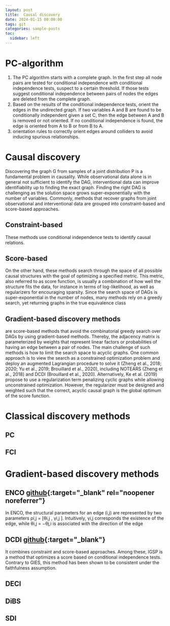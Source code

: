 ```yaml
---
layout: post
title:  Causal discovery
date: 2024-01-15 00:00:00
tags: git
categories: sample-posts
toc:
  sidebar: left
---
```


# PC-algorithm

1. The PC algorithm starts with a complete graph. In the first step all node pairs are tested for conditional independence with conditional independence tests, suspect to a certain threshold. If those tests suggest conditional independence between pairs of nodes the edges are deleted from the complete graph. 
2. Based on the results of the conditional independence tests, orient the edges in the undirected graph. If two variables A and B are found to be conditionally independent given a set C, then the edge between A and B is removed or not oriented. If no conditional independence is found, the edge is oriented from A to B or from B to A.
3. orientation rules to correctly orient edges around colliders to avoid inducing spurious relationships.


# Causal discovery
Discovering the graph G from samples of a joint distribution P is a fundamental problem in causality. While observational data alone is in general not sufficient to identify the DAG, interventional data can improve identifiability up to finding the exact graph. Finding the right DAG is challenging as the solution space grows super-exponentially with the number of variables. Commonly, methods that recover graphs from joint observational and interventional data are grouped into constraint-based and score-based approaches.

## Constraint-based 
These methods use conditional independence tests to identify causal relations.

## Score-based 
On the other hand, these methods search through the space of all possible causal structures with the goal of optimizing a specified metric. This metric, also referred to as score function, is usually a combination of how well the structure fits the data, for instance in terms of log-likelihood, as well as regularizers for encouraging sparsity. Since the search space of DAGs is super-exponential in the number of nodes, many methods rely on a greedy search, yet returning graphs in the true equivalence class

## Gradient-based discovery methods
are score-based methods that avoid the combinatorial greedy search over DAGs by using gradient-based methods. Thereby, the adjacency matrix is parameterized by weights that represent linear factors or probabilities of having an edge between a pair of nodes. The main challenge of such methods is how to limit the search space to acyclic graphs. One common approach is to view the search as a constrained optimization problem and deploy an augmented Lagrangian procedure to solve it (Zheng et al., 2018; 2020; Yu et al., 2019; Brouillard et al., 2020), including NOTEARS (Zheng et al., 2018) and DCDI (Brouillard et al., 2020). Alternatively, Ke et al. (2019) propose to use a regularization term penalizing cyclic graphs while allowing unconstrained optimization. However, the regularizer must be designed and weighted such that the correct, acyclic causal graph is the global optimum of the score function.
# Classical discovery methods

## PC

## FCI


# Gradient-based discovery methods

## ENCO [github](https://github.com/phlippe/ENCO){:target="_blank" rel="noopener noreferrer"}

In ENCO, the structural parameters for an edge (i,j) are represented by two parameters ρi,j = [θi,j , γi,j ]. Intuitively, γi,j corresponds the existence of the edge, while θi,j = −θj,i is associated with the direction of the edge

## DCDI [github](https://github.com/slachapelle/dcdi){:target="_blank"}

It combines constraint and score-based approaches. Among these, IGSP is a method that optimizes a score based on conditional independence tests. Contrary to GIES, this method has been shown to be consistent under the faithfulness assumption.

## DECI

## DiBS

## SDI
